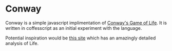 # Conway

Conway is a simple javascript implimentation of [Conway's Game of
Life](http://en.wikipedia.org/wiki/Conway's_Game_of_Life). It is written in
coffesscript as an initial experiment with the language.

Potential inspiration would be [this
site](http://www.chaos.org.uk/~eddy/craft/weblife.html) which has an amazingly
detailed analysis of Life.
